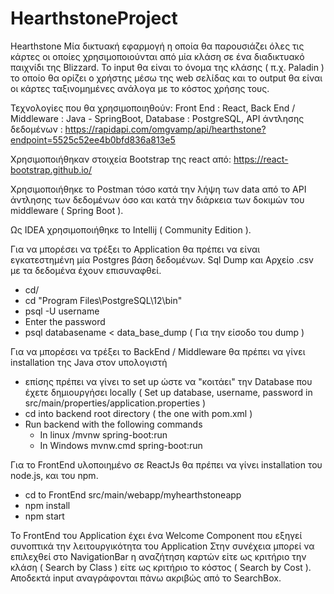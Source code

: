 # HearthstoneProject

Hearthstone
Μία δικτυακή εφαρμογή η οποία θα παρουσιάζει όλες τις κάρτες οι οποίες χρησιμοποιούνται από μία κλάση σε ένα διαδικτυακό παιχνίδι της Blizzard.
Το input θα είναι το όνομα της κλάσης ( π.χ. Paladin ) το οποίο θα ορίζει ο χρήστης μέσω της web σελίδας και το output θα είναι οι κάρτες ταξινομημένες ανάλογα
με το κόστος χρήσης τους.

Τεχνολογίες που θα χρησιμοποιηθούν:
Front End : React, 
Back End / Middleware : Java - SpringBoot, 
Database : PostgreSQL, 
API άντλησης δεδομένων : https://rapidapi.com/omgvamp/api/hearthstone?endpoint=5525c52ee4b0bfd836a813e5

Χρησιμοποιήθηκαν στοιχεία Bootstrap της react από: https://react-bootstrap.github.io/

Χρησιμοποιήθηκε το Postman τόσο κατά την λήψη των data από το API άντλησης των δεδομένων όσο και κατά την διάρκεια των δοκιμών του middleware ( Spring Boot ).

Ως IDEA χρησιμοποιήθηκε το Intellij ( Community Edition ).

Για να μπορέσει να τρέξει το Application θα πρέπει να είναι εγκατεστημένη μία Postgres βάση δεδομένων. Sql Dump και Αρχείο .csv με τα δεδομένα έχουν επισυναφθεί.
- cd/
- cd "Program Files\PostgreSQL\12\bin"
- psql -U username
- Enter the password
- psql databasename < data_base_dump ( Για την είσοδο του dump )

Για να μπορέσει να τρέξει το BackEnd / Middleware θα πρέπει να γίνει installation της Java στον υπολογιστή
- επίσης πρέπει να γίνει το set up ώστε να "κοιτάει" την Database που έχετε δημιουργήσει locally ( Set up database, username, password in src/main/properties/application.properties )
- cd into backend root directory ( the one with pom.xml )
- Run backend with the following commands
  - In linux /mvnw spring-boot:run
  - In Windows mvnw.cmd spring-boot:run

Για το FrontEnd υλοποιημένο σε ReactJs θα πρέπει να γίνει installation του node.js, και του npm.
- cd to FrontEnd src/main/webapp/myhearthstoneapp
- npm install 
- npm start

To FrontEnd του Application έχει ένα Welcome Component που εξηγεί συνοπτικά την λειτουργικότητα του Application
Στην συνέχεια μπορεί να επιλεχθεί στο NavigationBar η αναζήτηση καρτών είτε ως κριτήριο την κλάση ( Search by Class ) είτε ως κριτήριο το κόστος ( Search by Cost ).
Αποδεκτά input αναγράφονται πάνω ακριβώς από το SearchBox.



